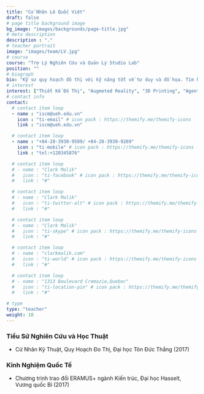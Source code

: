 ```yaml
---
title: "Cử Nhân Lê Quốc Việt"
draft: false
# page title background image
bg_image: "images/backgrounds/page-title.jpg"
# meta description
description : "."
# teacher portrait
image: "images/team/LV.jpg"
# course
course: "Trợ Lý Nghiên Cứu và Quản Lý Studio Lab"
position: ""
# biograph
bio: "Kỹ sư quy hoạch đô thị với kỹ năng tốt về tư duy và đồ họa. Tìm kiếm vị trí làm việc tại các đơn vị hoạt động trong lĩnh vực thiết kế, quy hoạch đô thị thông minh, nơi có thể ứng dụng và phát triển các kiến thức chuyên ngành quy hoạch và các công nghệ ứng dụng liên quan."
# interest
interest: ["Thiết Kế Đô Thị", "Augmeted Reality", "3D Printing", "Agent Based Modelling"]
# contact info
contact:
  # contact item loop
  - name : "iscm@ueh.edu.vn"
    icon : "ti-email" # icon pack : https://themify.me/themify-icons
    link : "iscm@ueh.edu.vn"

  # contact item loop
  - name : "+84-28-3930-9589/ +84-28-3930-9269"
    icon : "ti-mobile" # icon pack : https://themify.me/themify-icons
    link : "tel:+120345876"

  # contact item loop
  # - name : "Clark Malik"
  #   icon : "ti-facebook" # icon pack : https://themify.me/themify-icons
  #   link : "#"

  # contact item loop
  # - name : "Clark Malik"
  #   icon : "ti-twitter-alt" # icon pack : https://themify.me/themify-icons
  #   link : "#"

  # contact item loop
  # - name : "Clark Malik"
  #   icon : "ti-skype" # icon pack : https://themify.me/themify-icons
  #   link : "#"

  # contact item loop
  # - name : "clarkmalik.com"
  #   icon : "ti-world" # icon pack : https://themify.me/themify-icons
  #   link : "#"

  # contact item loop
  # - name : "1313 Boulevard Cremazie,Quebec"
  #   icon : "ti-location-pin" # icon pack : https://themify.me/themify-icons
  #   link : "#"

# type
type: "teacher"
weight: 10
---
```


### Tiểu Sử Nghiên Cứu và Học Thuật
* Cử Nhân Kỹ Thuật, Quy Hoạch Đo Thị, Đại học Tôn Đức Thắng (2017)

### Kinh Nghiệm Quốc Tế
* Chương trình trao đổi ERAMUS+ ngành Kiến trúc, Đại học Hasselt, Vương quốc Bỉ (2017)
